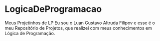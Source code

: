 # LogicaDeProgramacao
 Meus Projetinhos de LP
Eu sou o Luan Gustavo Altruda Filipov e esse é o meu Repositório de Projetos, que realizei com meus conhecimentos em Lógica de Programação.